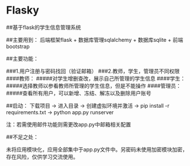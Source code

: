# Flasky

##基于flask的学生信息管理系统

##主要用到：
后端框架flask + 数据库管理sqlalchemy + 数据库sqlite + 前端bootstrap
  
##主要功能：

###1.用户注册与密码找回（验证邮箱）
###2.教师，学生，管理员不同权限
####教师：
#####对学生增删查改，展示自己所管理的学生信息
####学生：
#####选择教师以参看教师所管理的学生信息，但是不能操作
####管理员：
#####查看所有用户，可以新增、冻结、解冻以及删除用户账号
    
##启动：
下载项目 -> 进入目录 -> 创建虚拟环境并激活 -> pip install -r requirements.txt -> python app.py runserver

注：若需使用邮件功能则需更改app.py中邮箱相关配置
  
##不足之处：

未将应用模块化，应用全部集中于app.py文件中。另密码未使用加密模块加密，存在风险，仅供学习交流使用。
